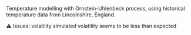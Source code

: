 Temperature modelling with Ornstein-Uhlenbeck process, using historical temperature data from Lincolnshire, England. 

⚠️ Issues: volatility simulated volatility seems to be less than expected
